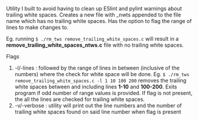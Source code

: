 Utility I built to avoid having to clean up ESlint and pylint warnings about trailing white spaces. Creates a new file with _nwts appended to the file name which has no trailing white spaces. Has the option to flag the range of lines to make changes to.

Eg. running `$ ./rm_tws remove_trailing_white_spaces.c` will result in a **remove_trailing_white_spaces_ntws.c** file with no trailing white spaces.

Flags
1. -l/-lines : followed by the range of lines in between (inclusive of the numbers) where the check for white space will be done. Eg. `$ ./rm_tws remove_trailing_white_spaces.c -l 1 10 100 200` removes the trailing white spaces between and including lines **1-10** and **100-200**. Exits program if odd number of range values is provided. If flag is not present, the all the lines are checked for trailing white spaces.
1. -v/-verbose : utility will print out the line numbers and the number of trailing white spaces found on said line number when flag is present 
